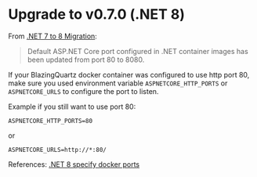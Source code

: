 # Upgrade to v0.7.0 (.NET 8)
From [.NET 7 to 8 Migration](https://learn.microsoft.com/en-us/aspnet/core/migration/70-80?view=aspnetcore-8.0&tabs=visual-studio#update-docker-port):
> Default ASP.NET Core port configured in .NET container images has been updated from port 80 to 8080. 

If your BlazingQuartz docker container was configured to use http port 80, make sure you used environment variable `ASPNETCORE_HTTP_PORTS` or `ASPNETCORE_URLS` to configure the port to listen.

Example if you still want to use port 80:
  ```
  ASPNETCORE_HTTP_PORTS=80
  ```

  or
  
  ```
  ASPNETCORE_URLS=http://*:80/
  ```

References: [.NET 8 specify docker ports](https://learn.microsoft.com/en-us/aspnet/core/fundamentals/servers/kestrel/endpoints?view=aspnetcore-8.0#specify-ports-only)
